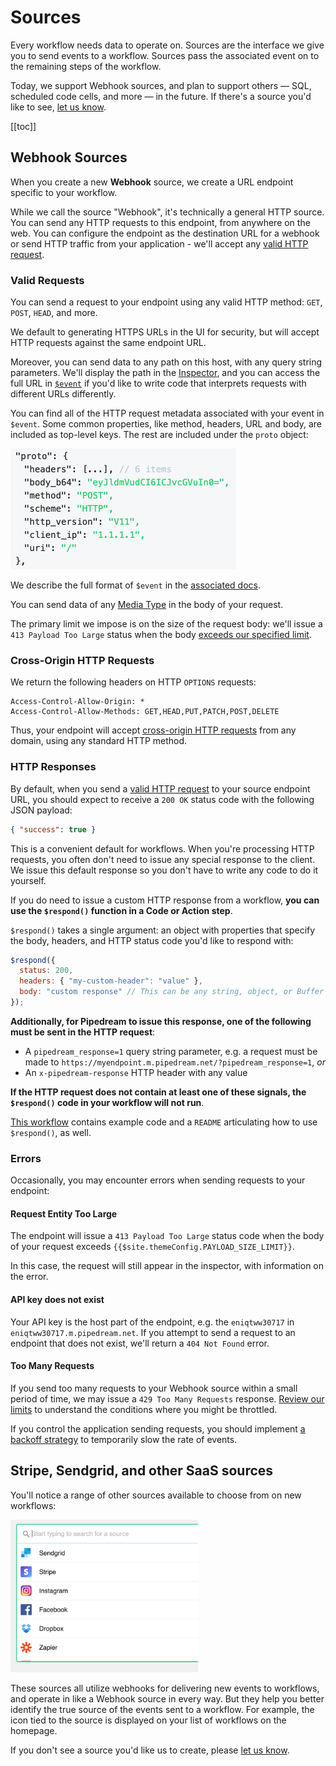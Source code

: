 # Sources

Every workflow needs data to operate on. Sources are the interface we give you to send events to a workflow. Sources pass the associated event on to the remaining steps of the workflow.

Today, we support Webhook sources, and plan to support others — SQL, scheduled code cells, and more — in the future. If there's a source you'd like to see, [let us know](/support/).

[[toc]]

## Webhook Sources

When you create a new **Webhook** source, we create a URL endpoint specific to your workflow.

While we call the source "Webhook", it's technically a general HTTP source. You can send any HTTP requests to this endpoint, from anywhere on the web. You can configure the endpoint as the destination URL for a webhook or send HTTP traffic from your application - we'll accept any [valid HTTP request](#valid-requests).

### Valid Requests

You can send a request to your endpoint using any valid HTTP method: `GET`, `POST`, `HEAD`, and more.

We default to generating HTTPS URLs in the UI for security, but will accept HTTP requests against the same endpoint URL.

Moreover, you can send data to any path on this host, with any query string parameters. We'll display the path in the [Inspector](/notebook/inspector/), and you can access the full URL in [`$event`](/notebook/dollar-event/) if you'd like to write code that interprets requests with different URLs differently.

You can find all of the HTTP request metadata associated with your event in `$event`. Some common properties, like method, headers, URL and body, are included as top-level keys. The rest are included under the `proto` object:

<div>
<img alt="Proto object of $event" width="361" src="./images/proto.png">
</div>

We describe the full format of `$event` in the [associated docs](/notebook/dollar-event/).

You can send data of any [Media Type](https://www.iana.org/assignments/media-types/media-types.xhtml) in the body of your request.

The primary limit we impose is on the size of the request body: we'll issue a `413 Payload Too Large` status when the body [exceeds our specified limit](#request-entity-too-large).

### Cross-Origin HTTP Requests

We return the following headers on HTTP `OPTIONS` requests:

```
Access-Control-Allow-Origin: *
Access-Control-Allow-Methods: GET,HEAD,PUT,PATCH,POST,DELETE
```

Thus, your endpoint will accept [cross-origin HTTP requests](https://developer.mozilla.org/en-US/docs/Web/HTTP/CORS) from any domain, using any standard HTTP method.

### HTTP Responses

By default, when you send a [valid HTTP request](#valid-requests) to your source endpoint URL, you should expect to receive a `200 OK` status code with the following JSON payload:

```json
{ "success": true }
```

This is a convenient default for workflows. When you're processing HTTP requests, you often don't need to issue any special response to the client. We issue this default response so you don't have to write any code to do it yourself.

If you do need to issue a custom HTTP response from a workflow, **you can use the `$respond()` function in a Code or Action step**.

`$respond()` takes a single argument: an object with properties that specify the body, headers, and HTTP status code you'd like to respond with:

```javascript
$respond({
  status: 200,
  headers: { "my-custom-header": "value" },
  body: "custom response" // This can be any string, object, or Buffer
});
```

**Additionally, for Pipedream to issue this response, one of the following must be sent in the HTTP request**:

- A `pipedream_response=1` query string parameter, e.g. a request must be made to `https://myendpoint.m.pipedream.net/?pipedream_response=1`, _or_
- An `x-pipedream-response` HTTP header with any value

**If the HTTP request does not contain at least one of these signals, the `$respond()` code in your workflow will not run**.

[This workflow](https://pipedream.com/@pravin/return-a-response-from-your-workflow-p_zACJqp/readme) contains example code and a `README` articulating how to use `$respond()`, as well.

### Errors

Occasionally, you may encounter errors when sending requests to your endpoint:

#### Request Entity Too Large

The endpoint will issue a `413 Payload Too Large` status code when the body of your request exceeds `{{$site.themeConfig.PAYLOAD_SIZE_LIMIT}}`.

In this case, the request will still appear in the inspector, with information on the error.

#### API key does not exist

Your API key is the host part of the endpoint, e.g. the `eniqtww30717` in `eniqtww30717.m.pipedream.net`. If you attempt to send a request to an endpoint that does not exist, we'll return a `404 Not Found` error.

#### Too Many Requests

If you send too many requests to your Webhook source within a small period of time, we may issue a `429 Too Many Requests` response. [Review our limits](/limits/) to understand the conditions where you might be throttled.

If you control the application sending requests, you should implement [a backoff strategy](https://medium.com/clover-platform-blog/conquering-api-rate-limiting-dcac5552714d) to temporarily slow the rate of events.

## Stripe, Sendgrid, and other SaaS sources

You'll notice a range of other sources available to choose from on new workflows:

<div>
<img alt="List of SaaS sources" width="300" src="./images/list-of-sources.png">
</div>

These sources all utilize webhooks for delivering new events to workflows, and operate in like a Webhook source in every way. But they help you better identify the true source of the events sent to a workflow. For example, the icon tied to the source is displayed on your list of workflows on the homepage.

If you don't see a source you'd like us to create, please [let us know](https://spectrum.chat/pipedream/feature-requests?tab=posts).

<Footer />

